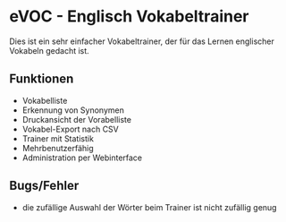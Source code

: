 eVOC - Englisch Vokabeltrainer
==============================

Dies ist ein sehr einfacher Vokabeltrainer, der für das Lernen englischer
Vokabeln gedacht ist.

Funktionen
----------
* Vokabelliste
* Erkennung von Synonymen
* Druckansicht der Vorabelliste
* Vokabel-Export nach CSV
* Trainer mit Statistik
* Mehrbenutzerfähig
* Administration per Webinterface

Bugs/Fehler
-----------
* die zufällige Auswahl der Wörter beim Trainer ist nicht zufällig genug
